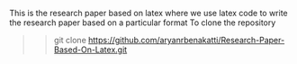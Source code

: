 This is the research paper based on latex where we use latex code to write the research paper based on a particular format
To clone the repository
>>git clone https://github.com/aryanrbenakatti/Research-Paper-Based-On-Latex.git
